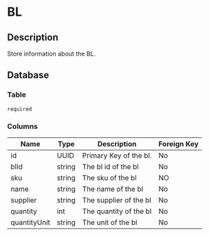 # BL

## Description

Store information about the BL.

## Database

### Table

`required`

### Columns

| Name         | Type   | Description            | Foreign Key |
|--------------|--------|------------------------|-------------|
| id           | UUID   | Primary Key of the bl. | No          |
| blId         | string | The bl id of the bl    | No          |
| sku          | string | The sku of the bl      | NO          |
| name         | string | The name of the bl     | No          |
| supplier     | string | The supplier of the bl | No          |
| quantity     | int    | The quantity of the bl | No          |
| quantityUnit | string | The unit of the bl     | No          |